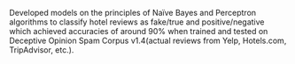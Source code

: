Developed models on the principles of Naïve Bayes and Perceptron algorithms to classify hotel reviews as fake/true and positive/negative which achieved accuracies of around 90% when trained and tested on Deceptive Opinion Spam Corpus v1.4(actual reviews from Yelp, Hotels.com, TripAdvisor, etc.).  

